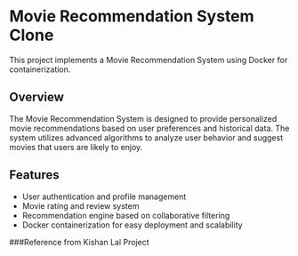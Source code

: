 # Movie Recommendation System Clone

This project implements a Movie Recommendation System using Docker for containerization.

## Overview

The Movie Recommendation System is designed to provide personalized movie recommendations based on user preferences and historical data. The system utilizes advanced algorithms to analyze user behavior and suggest movies that users are likely to enjoy.

## Features

- User authentication and profile management
- Movie rating and review system
- Recommendation engine based on collaborative filtering
- Docker containerization for easy deployment and scalability

###Reference from Kishan Lal Project
